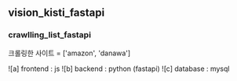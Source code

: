 ## vision_kisti_fastapi

### crawlling_list_fastapi
크롤링한 사이트 = ['amazon', 'danawa']

![a] frontend : js
![b] backend : python (fastapi)
![c] database : mysql

